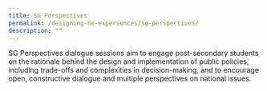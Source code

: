 ```yaml
---
title: SG Perspectives
permalink: /designing-ne-experiences/sg-perspectives/
description: ""
---
```

SG Perspectives dialogue sessions aim to engage post-secondary students on the rationale behind the design and implementation of public policies, including trade-offs and complexities in decision-making, and to encourage open, constructive dialogue and multiple perspectives on national issues.